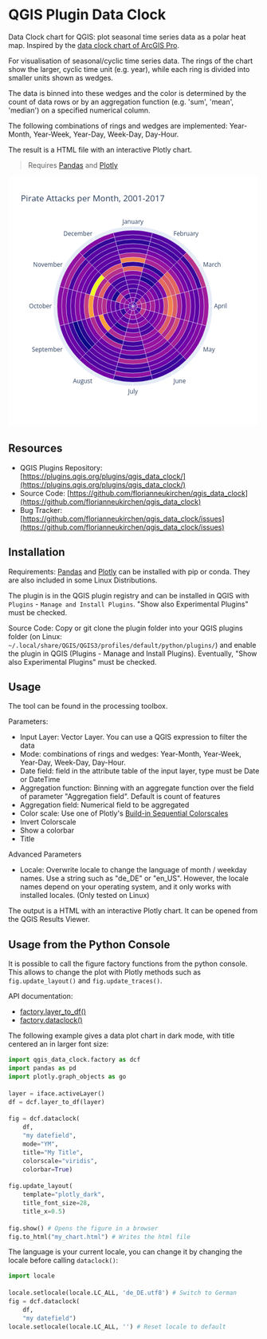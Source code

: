 # QGIS Plugin Data Clock

Data Clock chart for QGIS: plot seasonal time series data as a polar heat map. Inspired by the [data clock chart of ArcGIS Pro](https://pro.arcgis.com/en/pro-app/latest/help/analysis/geoprocessing/charts/data-clock.htm).

For visualisation of seasonal/cyclic time series data. The rings of the chart show the larger, cyclic time unit 
(e.g. year), while each ring is divided into smaller units shown as wedges.

The data is binned into these wedges and the color is determined by the count of data rows or by an aggregation function 
(e.g. 'sum', 'mean', 'median') on a specified numerical column.

The following combinations of rings and wedges are implemented:
Year-Month, Year-Week, Year-Day, Week-Day, Day-Hour.

The result is a HTML file with an interactive Plotly chart.

> Requires [Pandas](https://pandas.pydata.org/) and [Plotly](https://plotly.com/python/)

![Data clock example](doc/pirates.png)


## Resources 
- QGIS Plugins Repository: [https://plugins.qgis.org/plugins/qgis_data_clock/](https://plugins.qgis.org/plugins/qgis_data_clock/)
- Source Code: [https://github.com/florianneukirchen/qgis_data_clock](https://github.com/florianneukirchen/qgis_data_clock)
- Bug Tracker: [https://github.com/florianneukirchen/qgis_data_clock/issues](https://github.com/florianneukirchen/qgis_data_clock/issues)

## Installation
Requirements: [Pandas](https://pandas.pydata.org/) and [Plotly](https://plotly.com/python/) can be installed with pip or conda. They are also included in some Linux Distributions.

The plugin is in the QGIS plugin registry and can be installed in QGIS with `Plugins` - `Manage and Install Plugins`.  "Show also Experimental Plugins" must be checked.

Source Code: Copy or git clone the plugin folder into your QGIS plugins folder (on Linux: `~/.local/share/QGIS/QGIS3/profiles/default/python/plugins/`) and enable the plugin in QGIS (Plugins - Manage and Install Plugins). Eventually, "Show also Experimental Plugins" must be checked.

## Usage

The tool can be found in the processing toolbox.

Parameters:
- Input Layer: Vector Layer. You can use a QGIS expression to filter the data
- Mode: combinations of rings and wedges: Year-Month, Year-Week, Year-Day, Week-Day, Day-Hour.
- Date field: field in the attribute table of the input layer, type must be Date or DateTime 
- Aggregation function: Binning with an aggregate function over the field of parameter "Aggregation field". Default is count of features
- Aggregation field: Numerical field to be aggregated
- Color scale: Use one of Plotly's [Build-in Sequential Colorscales](https://plotly.com/python/builtin-colorscales/#builtin-sequential-color-scales)
- Invert Colorscale
- Show a colorbar
- Title

Advanced Parameters
- Locale: Overwrite locale to change the language of month / weekday names. Use a string such as "de_DE" or "en_US". However, the locale names depend on your operating system, and it only works with installed locales. (Only tested on Linux)

The output is a HTML with an interactive Plotly chart. It can be opened from the QGIS Results Viewer.

## Usage from the Python Console

It is possible to call the figure factory functions from the python console. This allows to change the plot with Plotly methods such as `fig.update_layout()` and `fig.update_traces()`.

API documentation:
- [factory.layer_to_df()](doc/factory/todataframe.md) 
- [factory.dataclock()](doc/factory/dataclockfactory.md) 

The following example gives a data plot chart in dark mode, with title centered an in larger font size:

```python
import qgis_data_clock.factory as dcf
import pandas as pd
import plotly.graph_objects as go

layer = iface.activeLayer()
df = dcf.layer_to_df(layer)

fig = dcf.dataclock(
    df, 
    "my datefield", 
    mode="YM", 
    title="My Title", 
    colorscale="viridis", 
    colorbar=True)

fig.update_layout(
    template="plotly_dark",
    title_font_size=28, 
    title_x=0.5)

fig.show() # Opens the figure in a browser
fig.to_html("my_chart.html") # Writes the html file 
```

The language is your current locale, you can change it by changing the locale before calling `dataclock()`:
```python
import locale

locale.setlocale(locale.LC_ALL, 'de_DE.utf8') # Switch to German
fig = dcf.dataclock(
    df,
    "my datefield")
locale.setlocale(locale.LC_ALL, '') # Reset locale to default
```

